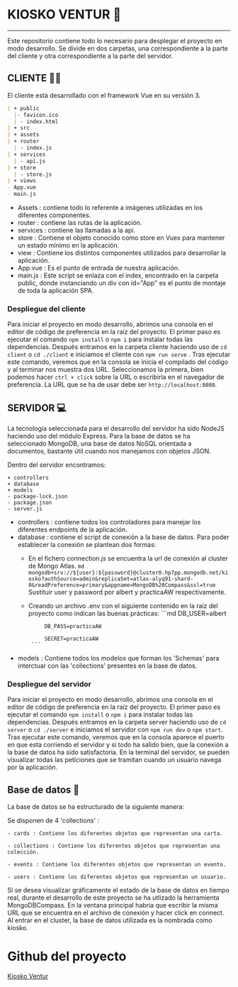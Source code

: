 # KIOSKO VENTUR 🛒

----------------------------------------------------------------
Este repositorio contiene todo lo necesario para desplegar el proyecto en modo desarrollo.
Se divide en dos carpetas, una correspondiente a la parte del cliente y otra correspondiente a la parte del servidor.

## CLIENTE 🙋‍♂️

El cliente está desarrollado con el framework Vue en su versión 3.

```md
| + public
  |- favicon.ico
  | - index.html
| + src
| + assets
| + router
  | - index.js
| + services
  | - api.js
| + store
  | - store.js
| + views
- App.vue
- main.js
```

- Assets : contiene todo lo referente a imágenes utilizadas en los diferentes componentes.
- router : contiene las rutas de la aplicación.
- services : contiene las llamadas a la api.
- store : Contiene el objeto conocido como store en Vuex para mantener un estado mínimo en la aplicación.
- view : Contiene los distintos componentes utilizados para desarrollar la aplicación.
- App.vue : Es el punto de entrada de nuestra aplicación.
- main.js : Este script se enlaza con el index, encontrado en la carpeta public, donde instanciando un div con id="App" es el punto de montaje de toda la aplicación SPA.

### Despliegue del cliente

Para iniciar el proyecto en modo desarrollo, abrimos una consola en el editor de código de preferencia en la raíz del proyecto. El primer paso es ejecutar el comando `npm install` o `npm i` para instalar todas las dependencias.
Después entramos en la carpeta cliente haciendo uso de `cd client` o `cd ./client` e iniciamos el cliente con `npm run serve` . 
Tras ejecutar este comando, veremos que en la consola se inicia el compilado del código y al terminar nos muestra dos URL. 
Seleccionamos la primera, bien podemos hacer `ctrl + click` sobre la URL o escribirla en el navegador de preferencia. 
La URL que se ha de usar debe ser `http://localhost:8080`.

## SERVIDOR 💻

La tecnología seleccionada para el desarrollo del servidor ha sido NodeJS haciendo uso del módulo Express.
Para la base de datos se ha seleccionado MongoDB, una base de datos NoSQL orientada a documentos, bastante útil cuando nos manejamos con objetos JSON.

Dentro del servidor encontramos:
```
+ controllers
+ database
+ models
- package-lock.json
- package.json
- server.js
```

- controllers : contiene todos los controladores para manejar los diferentes endpoints de la aplicación.
- database : contiene el script de conexión a la base de datos. 
    Para poder establecer la conexión se plantean dos formas:
    - En el fichero connection.js se encuentra la url de conexión al cluster de Mongo Atlas.
            ```md
                mongodb+srv://${user}:${password}@cluster0.hp7pp.mongodb.net/kiosko?authSource=admin&replicaSet=atlas-alyq91-shard-0&readPreference=primary&appname=MongoDB%20Compass&ssl=true
            ```
            Sustituir user y password por albert y practicaAW respectivamente.
            
     - Creando un archivo .env con el siguiente contenido en la raiz del proyecto como indican las buenas prácticas:
            ```md
                DB_USER=albert
                
                DB_PASS=practicaAW
                
                SECRET=practicaAW
            ```
- models : Contiene todos los modelos que forman los 'Schemas' para interctuar con las 'collections' presentes en la base de datos.

### Despliegue del servidor

Para iniciar el proyecto en modo desarrollo, abrimos una consola en el editor de código de preferencia en la raíz del proyecto. 
El primer paso es ejecutar el comando `npm install` o `npm i` para instalar todas las dependencias.
Después entramos en la carpeta server haciendo uso de `cd server` o `cd ./server` e iniciamos el servidor con `npm run dev` o `npm start`. 
Tras ejecutar este comando, veremos que en la consola aparece el puerto en que esta corriendo el servidor y si todo ha salido bien, que la conexión a la base de datos ha sido satisfactoria.
En la terminal del servidor, se pueden visualizar todas las peticiones que se tramitan cuando un usuario navega por la aplicación.

## Base de datos 📝

La base de datos se ha estructurado de la siguiente manera:

Se disponen de 4 'collections' : 

    - cards : Contiene los diferentes objetos que representan una carta.
    
    - collections : Contiene los diferentes objetos que representan una colección.
    
    - events : Contiene los diferentes objetos que representan un evento.
    
    - users : Contiene los diferentes objetos que representan un usuario.
    
Si se desea visualizar gráficamente el estado de la base de datos en tiempo real, durante el desarrollo de este proyecto se ha utlizado la herramienta MongoDBCompass. 
En la ventana principal habría que escribir la misma URL que se encuentra en el archivo de conexión y hacer click en connect. 
Al entrar en el cluster, la base de datos utilizada es la nombrada como kiosko.

# Github del proyecto
[Kiosko Ventur](https://github.com/Ralonp03/AW-PracticaGrupo.git)
